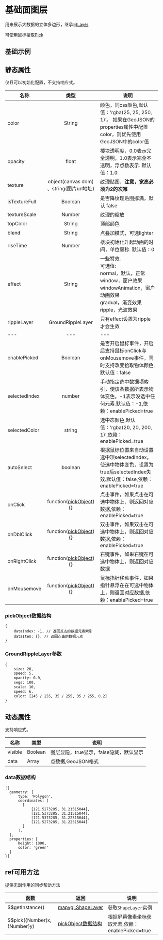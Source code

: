 # 基础面图层
用来展示大数据的立体多边形，继承自[Layer](https://mapv.baidu.com/gl/docs/Layer.html)

可使用鼠标拾取[Pick](https://mapv.baidu.com/gl/docs/Pick.html)

## 基础示例

<vuep template="#example"></vuep>

<script v-pre type="text/x-template" id="example">

  <template>
    <div class="bmap-page-container">
      <el-bmap vid="bmapDemo" :map-style-v2="darkStyle" :tilt="60" :heading="0" :zoom="zoom" :center="center" class="bmap-demo" :events="{init: ()=>{initMap()}}">
        <el-bmapv-view ref="view">
            <el-bmapv-shape-layer :ripple-layer="rippleLayer" texture="./assets/images/out.png" :texture-scale="0.0001" :is-texture-full="true" :rise-time="2000" effect="ripple" :color="color" :blend="blend" :data="data"></el-bmapv-shape-layer>
        </el-bmapv-view>
      </el-bmap>
    </div>
  </template>

  <style>
    .bmap-demo {
      height: 300px;
    }
  </style>

  <script>
  let darkStyle = {
        styleJson: [{
                featureType: 'background',
                elementType: 'geometry',
                stylers: {
                    color: '#070c17ff'
                }
            }, {
                featureType: 'poilabel',
                elementType: 'labels.icon',
                stylers: {
                    visibility: 'off'
                }
            }, {
                featureType: 'road',
                elementType: 'labels',
                stylers: {
                    visibility: 'off'
                }
            }, {
                featureType: 'road',
                elementType: 'geometry.fill',
                stylers: {
                    color: '#151e25ff'
                }
            }, {
                featureType: 'road',
                elementType: 'geometry.stroke',
                stylers: {
                    color: '#ffffff00'
                }
            }, {
                featureType: 'highway',
                elementType: 'geometry.fill',
                stylers: {
                    color: '#27303bff'
                }
            }, {
                featureType: 'highway',
                elementType: 'geometry.stroke',
                stylers: {
                    color: '#ffffff00'
                }
            }, {
                featureType: 'nationalway',
                elementType: 'geometry.fill',
                stylers: {
                    color: '#27303bff'
                }
            }, {
                featureType: 'nationalway',
                elementType: 'geometry.stroke',
                stylers: {
                    color: '#ffffff00'
                }
            }, {
                featureType: 'provincialway',
                elementType: 'geometry.fill',
                stylers: {
                    color: '#27303bff'
                }
            }, {
                featureType: 'provincialway',
                elementType: 'geometry.stroke',
                stylers: {
                    color: '#ffffff00'
                }
            }, {
                featureType: 'railway',
                elementType: 'geometry',
                stylers: {
                    visibility: 'off'
                }
            }, {
                featureType: 'highwaysign',
                elementType: 'labels',
                stylers: {
                    visibility: 'off'
                }
            }, {
                featureType: 'highwaysign',
                elementType: 'labels.icon',
                stylers: {
                    visibility: 'off'
                }
            }, {
                featureType: 'nationalwaysign',
                elementType: 'labels.icon',
                stylers: {
                    visibility: 'off'
                }
            }, {
                featureType: 'nationalwaysign',
                elementType: 'labels',
                stylers: {
                    visibility: 'off'
                }
            }, {
                featureType: 'provincialwaysign',
                elementType: 'labels',
                stylers: {
                    visibility: 'off'
                }
            }, {
                featureType: 'provincialwaysign',
                elementType: 'labels.icon',
                stylers: {
                    visibility: 'off'
                }
            }, {
                featureType: 'tertiarywaysign',
                elementType: 'labels',
                stylers: {
                    visibility: 'off'
                }
            }, {
                featureType: 'tertiarywaysign',
                elementType: 'labels.icon',
                stylers: {
                    visibility: 'off'
                }
            }, {
                featureType: 'subwaylabel',
                elementType: 'labels',
                stylers: {
                    visibility: 'off'
                }
            }, {
                featureType: 'subwaylabel',
                elementType: 'labels.icon',
                stylers: {
                    visibility: 'off'
                }
            }, {
                featureType: 'poilabel',
                elementType: 'labels.text.fill',
                stylers: {
                    color: '#80868dff'
                }
            }, {
                featureType: 'poilabel',
                elementType: 'labels.text.stroke',
                stylers: {
                    color: '#ffffff00'
                }
            }, {
                featureType: 'districtlabel',
                elementType: 'labels.text.fill',
                stylers: {
                    color: '#71767aff'
                }
            }, {
                featureType: 'districtlabel',
                elementType: 'labels.text.stroke',
                stylers: {
                    color: '#ffffff00'
                }
            }, {
                featureType: 'poilabel',
                elementType: 'labels',
                stylers: {
                    visibility: 'off'
                }
            }, {
                featureType: 'airportlabel',
                elementType: 'labels',
                stylers: {
                    visibility: 'on'
                }
            }, {
                featureType: 'airportlabel',
                elementType: 'labels.icon',
                stylers: {
                    visibility: 'off'
                }
            }, {
                featureType: 'airportlabel',
                elementType: 'labels.text.fill',
                stylers: {
                    color: '#80868dff'
                }
            }, {
                featureType: 'airportlabel',
                elementType: 'labels.text.stroke',
                stylers: {
                    color: '#ffffff00'
                }
            }, {
                featureType: 'manmade',
                elementType: 'labels',
                stylers: {
                    visibility: 'off'
                }
            }, {
                featureType: 'manmade',
                elementType: 'geometry',
                stylers: {
                    color: '#070c17ff'
                }
            }, {
                featureType: 'water',
                elementType: 'labels',
                stylers: {
                    visibility: 'off'
                }
            }, {
                featureType: 'water',
                elementType: 'geometry',
                stylers: {
                    color: '#141d27ff'
                }
            }, {
                featureType: 'green',
                elementType: 'geometry',
                stylers: {
                    color: '#122228ff',
                    visibility: 'off'
                }
            }, {
                featureType: 'subway',
                elementType: 'geometry',
                stylers: {
                    visibility: 'off'
                }
            }, {
                featureType: 'highway',
                elementType: 'labels',
                stylers: {
                    visibility: 'on'
                }
            }, {
                featureType: 'highway',
                elementType: 'labels.text.stroke',
                stylers: {
                    color: '#ffffff00'
                }
            }, {
                featureType: 'highway',
                elementType: 'labels.text.fill',
                stylers: {
                    color: '#5f6468ff'
                }
            }, {
                featureType: 'town',
                elementType: 'labels',
                stylers: {
                    visibility: 'off'
                }
            }, {
                featureType: 'village',
                elementType: 'labels',
                stylers: {
                    visibility: 'off'
                }
            }, {
                featureType: 'highway',
                elementType: 'geometry',
                stylers: {
                    weight: 3
                }
            }, {
                featureType: 'cityhighway',
                elementType: 'geometry.fill',
                stylers: {
                    color: '#27303bff'
                }
            }, {
                featureType: 'arterial',
                elementType: 'geometry.fill',
                stylers: {
                    color: '#27303bff'
                }
            }, {
                featureType: 'arterial',
                elementType: 'geometry.stroke',
                stylers: {
                    color: '#ffffff00'
                }
            }, {
                featureType: 'cityhighway',
                elementType: 'geometry.stroke',
                stylers: {
                    color: '#ffffff00'
                }
            }]
        };
  
  let rippleLayer = new VueMapvgl.mapvgl.GroundRippleLayer({
          size: 20,
          opacity: 0.0,
          segs: 100,
          scale: 10,
          speed: 6,
          color: [245 / 255, 35 / 255, 35 / 255, 1]
      });
  
    module.exports = {
      name: 'bmap-page',
      data() {
        
        return {
          zoom: 14,
          center: [106.542353,29.565448],
          color: 'rgba(50, 50, 200, 1)',
          blend: 'lighter',
          darkStyle,
          rippleLayer,
          data: [{
              geometry: {
                  type: 'Polygon',
                  coordinates: [
                    [
                        [121.5273285, 31.21515044],
                        [121.5373285, 31.21515044],
                        [121.5373285, 31.22515044],
                        [121.5273285, 31.22515044]
                    ]
                  ],
              },
              properties: {
                  height: 1000,
                  color: 'green'
              }
          }]
        };
      },
      mounted(){
          fetch('./assets/json/chongqing.json').then( (rs) => {
                  return rs.json();
              }).then( (rs) => {
                  let data = rs;
                  let polygons = [];
                  let len = data.length;
                  for (let i = 0; i < len; i++) {
                      let line = data[i];
                      let polygon = [];
                      let pt = [line[1] * 512, line[2] * 512];
                      for (let j = 3; j < line.length; j += 2) {
                          pt[0] += line[j] / 100 / 2;
                          pt[1] += line[j + 1] / 100 / 2;
                          polygon.push([pt[0], pt[1]]);
                      }
          
                      polygons.push({
                          geometry: {
                              type: 'Polygon',
                              coordinates: [polygon]
                          },
                          properties: {
                              height: line[0] / 2
                          }
                      });
                  }
          
                  this.data = polygons;
          
              });
      },
      methods: {
          initMap(){
            let point = new BMapGL.Point(106.542353,29.565448);
            let data = [{
                  geometry: {type: 'Point', coordinates: [point.lng, point.lat]}
              }];
            this.rippleLayer.setData(data);
          },
      }
    };
  </script>

</script>


## 静态属性
仅且可以初始化配置，不支持响应式。

名称 | 类型 | 说明
---|:---:|---
color | String | 颜色，同css颜色,默认值：’rgba(25, 25, 250, 1)’。 如果在GeoJSON的properties属性中配置color，则优先使用GeoJSON中的color值
opacity | float | 楼块透明度，0.0表示完全透明，1.0表示完全不透明，浮点数表示. 默认值：1.0
texture | object(canvas dom) 、string(图片url地址) | 纹理贴图，**注意，宽高必须为2的次幂**
isTextureFull | Boolean | 是否降纹理贴图撑满，默认 false
textureScale | Number | 纹理的缩放
topColor | String | 顶部颜色
blend | String | 点叠加模式，可选lighter
riseTime | Number | 楼块初始化升起动画的时间，单位毫秒. 默认值：0
effect | String | 一些特效. <br/>可选值:<br/> normal，默认，正常<br/> window，窗户效果<br/> windowAnimation，窗户动画效果<br/> gradual，渐变效果<br/> ripple，光波效果
rippleLayer | GroundRippleLayer | 只有effect设置为ripple才会生效
---|---|---
enablePicked | Boolean | 是否开启鼠标事件，开启后支持鼠标onClick与onMousemove事件，同时支持改变拾取物体颜色,默认值：false
selectedIndex | number | 手动指定选中数据项索引，使该条数据所表示物体变色，-1表示没选中任何元素.默认值：-1,依赖：enablePicked=true
selectedColor | string | 选中态颜色,默认值：’rgba(20, 20, 200, 1)’,依赖：enablePicked=true
autoSelect | boolean | 根据鼠标位置来自动设置选中项selectedIndex，使选中物体变色，设置为true后selectedIndex失效.默认值：false,依赖：enablePicked=true
onClick | function([pickObject](#pickObject数据结构)){} | 点击事件，如果点击在可选中物体上，则返回对应数据,依赖：enablePicked=true
onDblClick | function([pickObject](#pickObject数据结构)){} | 双击事件，如果双击在可选中物体上，则返回对应数据,依赖：enablePicked=true
onRightClick | function([pickObject](#pickObject数据结构)){} | 右键事件，如果右键在可选中物体上，则返回对应数据
onMousemove | function([pickObject](#pickObject数据结构)){} | 鼠标指针移动事件，如果指针悬浮在在可选中物体上，则返回对应数据,依赖：enablePicked=true

### pickObject数据结构
```
{
    dataIndex: -1, // 返回点击的数据元素索引
    dataItem: {}, // 返回点击的数据元素
}
```

### GroundRippleLayer参数
```html
{
    size: 20,
    speed: 5,
    opacity: 0.0,
    segs: 100,
    scale: 10,
    speed: 6,
    color: [245 / 255, 35 / 255, 35 / 255, 0.2]
}
```

## 动态属性
支持响应式。

名称 | 类型 | 说明
---|---|---|
visible | Boolean | 图层显隐，true显示，false隐藏，默认显示
data | Array  | 点数据,GeoJSON格式
                         
### data数据结构
```
[{
  geometry: {
      type: 'Polygon',
      coordinates: [
        [
            [121.5273285, 31.21515044],
            [121.5373285, 31.21515044],
            [121.5373285, 31.22515044],
            [121.5273285, 31.22515044]
        ]
      ],
  },
  properties: {
      height: 1000,
      color: 'green'
  }
}]
```

## ref可用方法
提供无副作用的同步帮助方法

函数 | 返回 | 说明
---|---|---|
$$getInstance() | [mapvgl.ShapeLayer](https://mapv.baidu.com/gl/docs/ShapeLayer.html) | 获取`ShapeLayer`实例
$$pick({Number}x, {Number}y) | [pickObject数据结构](#pickObject数据结构) | 根据屏幕像素坐标获取元素,依赖：enablePicked=true

